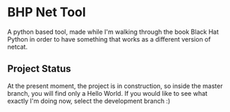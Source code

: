 # BHP Net Tool

A python based tool, made while I'm walking through the book Black Hat Python in order to have something that works as a different version of netcat.

## Project Status

At the present moment, the project is in construction, so inside the master branch, you will find only a Hello World. If you would like to see what exactly I'm doing now, select the development branch :)